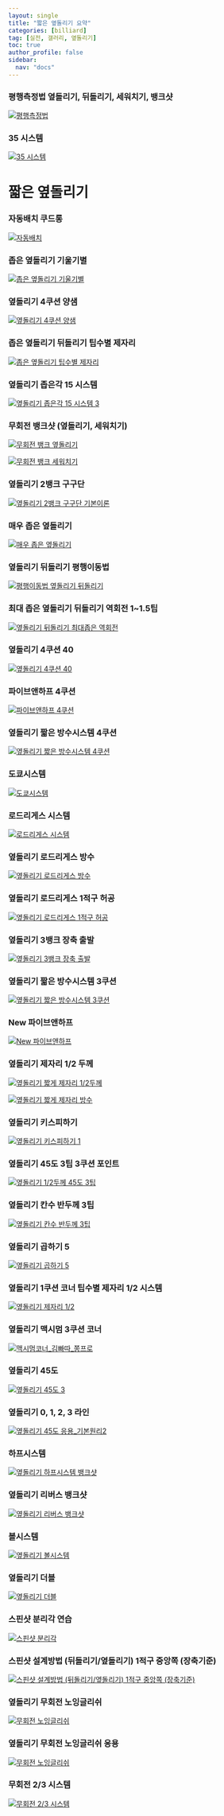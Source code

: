 ```yaml
---
layout: single
title: "짧은 옆돌리기 요약"
categories: [billiard]
tag: [실전, 갤러리, 옆돌리기]
toc: true
author_profile: false
sidebar:
  nav: "docs"
---
```


### 평행측정법 옆돌리기, 뒤돌리기, 세워치기, 뱅크샷

[![평행측정법](/images/%ED%8F%89%ED%96%89%EC%B8%A1%EC%A0%95%EB%B2%95.png)](/images/%ED%8F%89%ED%96%89%EC%B8%A1%EC%A0%95%EB%B2%95.png)

### 35 시스템

[![35 시스템](/images/35%20%EC%8B%9C%EC%8A%A4%ED%85%9C.png)](/images/35%20%EC%8B%9C%EC%8A%A4%ED%85%9C.png)

# 짧은 옆돌리기

### 자동배치 쿠드롱

[![자동배치](/images/%EC%9E%90%EB%8F%99%EB%B0%B0%EC%B9%98.png)](/images/%EC%9E%90%EB%8F%99%EB%B0%B0%EC%B9%98.png)

### 좁은 옆돌리기 기울기별

[![좁은 옆돌리기 기울기별](/images/%EC%A2%81%EC%9D%80%20%EC%98%86%EB%8F%8C%EB%A6%AC%EA%B8%B0%20%EA%B8%B0%EC%9A%B8%EA%B8%B0%EB%B3%84.png)](/images/%EC%A2%81%EC%9D%80%20%EC%98%86%EB%8F%8C%EB%A6%AC%EA%B8%B0%20%EA%B8%B0%EC%9A%B8%EA%B8%B0%EB%B3%84.png)

### 옆돌리기 4쿠션 양샘

[![옆돌리기 4쿠션 양샘](/images/%EC%98%86%EB%8F%8C%EB%A6%AC%EA%B8%B0%204%EC%BF%A0%EC%85%98%20%EC%96%91%EC%83%98.png)](/images/%EC%98%86%EB%8F%8C%EB%A6%AC%EA%B8%B0%204%EC%BF%A0%EC%85%98%20%EC%96%91%EC%83%98.png)

### 좁은 옆돌리기 뒤돌리기 팁수별 제자리

[![좁은 옆돌리기 팁수별 제자리](/images/%EC%A2%81%EC%9D%80%EC%98%86%EB%8F%8C%EB%A6%AC%EA%B8%B0%20%EC%A0%9C%EC%9E%90%EB%A6%AC%20%ED%8C%81%EC%88%98.png)](/images/%EC%A2%81%EC%9D%80%EC%98%86%EB%8F%8C%EB%A6%AC%EA%B8%B0%20%EC%A0%9C%EC%9E%90%EB%A6%AC%20%ED%8C%81%EC%88%98.png)

### 옆돌리기 좁은각 15 시스템

[![옆돌리기 좁은각 15 시스템 3](/images/%EC%98%86%EB%8F%8C%EB%A6%AC%EA%B8%B0%20%EC%A7%A7%EC%9D%80%2015%EC%8B%9C%EC%8A%A4%ED%85%9C%203.jpg)](/images/%EC%98%86%EB%8F%8C%EB%A6%AC%EA%B8%B0%20%EC%A7%A7%EC%9D%80%2015%EC%8B%9C%EC%8A%A4%ED%85%9C%203.jpg)

### 무회전 뱅크샷 (옆돌리기, 세워치기)

[![무회전 뱅크 옆돌리기](/images/%EB%AC%B4%ED%9A%8C%EC%A0%84%20%EB%B1%85%ED%81%AC%20%EC%98%86%EB%8F%8C%EB%A6%AC%EA%B8%B0.png)](/images/%EB%AC%B4%ED%9A%8C%EC%A0%84%20%EB%B1%85%ED%81%AC%20%EC%98%86%EB%8F%8C%EB%A6%AC%EA%B8%B0.png)

[![무회전 뱅크 세워치기](/images/%EB%AC%B4%ED%9A%8C%EC%A0%84%20%EB%B1%85%ED%81%AC%20%EC%84%B8%EC%9B%8C%EC%B9%98%EA%B8%B0.png)](/images/%EB%AC%B4%ED%9A%8C%EC%A0%84%20%EB%B1%85%ED%81%AC%20%EC%84%B8%EC%9B%8C%EC%B9%98%EA%B8%B0.png)

### 옆돌리기 2뱅크 구구단

[![옆돌리기 2뱅크 구구단 기본이론](/images/옆돌리기_2뱅크_구구단.png)](/images/옆돌리기_2뱅크_구구단.png)

### 매우 좁은 옆돌리기

[![매우 좁은 옆돌리기](/images/%EC%98%86%EB%8F%8C%EB%A6%AC%EA%B8%B0%20%EB%A7%A4%EC%9A%B0%20%EC%A2%81%EC%9D%80%20%EB%B0%A9%EC%88%98.png)](/images/%EC%98%86%EB%8F%8C%EB%A6%AC%EA%B8%B0%20%EB%A7%A4%EC%9A%B0%20%EC%A2%81%EC%9D%80%20%EB%B0%A9%EC%88%98.png)

### 옆돌리기 뒤돌리기 평행이동법

[![평행이동법 옆돌리기 뒤돌리기](/images/%ED%8F%89%ED%96%89%EC%9D%B4%EB%8F%99%EB%B2%95%20%EC%98%86%EB%8F%8C%EB%A6%AC%EA%B8%B0%20%EB%92%A4%EB%8F%8C%EB%A6%AC%EA%B8%B0.png)](/images/%ED%8F%89%ED%96%89%EC%9D%B4%EB%8F%99%EB%B2%95%20%EC%98%86%EB%8F%8C%EB%A6%AC%EA%B8%B0%20%EB%92%A4%EB%8F%8C%EB%A6%AC%EA%B8%B0.png)

### 최대 좁은 옆돌리기 뒤돌리기 역회전 1~1.5팁

[![옆돌리기 뒤돌리기 최대좁은 역회전](/images/%EC%98%86%EB%8F%8C%EB%A6%AC%EA%B8%B0%20%EB%92%A4%EB%8F%8C%EB%A6%AC%EA%B8%B0%20%EC%B5%9C%EB%8C%80%20%EC%A2%81%EC%9D%80%20%EC%97%AD%ED%9A%8C%EC%A0%84.png)](/images/%EC%98%86%EB%8F%8C%EB%A6%AC%EA%B8%B0%20%EB%92%A4%EB%8F%8C%EB%A6%AC%EA%B8%B0%20%EC%B5%9C%EB%8C%80%20%EC%A2%81%EC%9D%80%20%EC%97%AD%ED%9A%8C%EC%A0%84.png)

### 옆돌리기 4쿠션 40

[![옆돌리기 4쿠션 40](/images/%EC%98%86%EB%8F%8C%EB%A6%AC%EA%B8%B0%204%EC%BF%A0%EC%85%98%2040.png)](/images/%EC%98%86%EB%8F%8C%EB%A6%AC%EA%B8%B0%204%EC%BF%A0%EC%85%98%2040.png)

### 파이브앤하프 4쿠션

[![파이브앤하프 4쿠션](/images/%ED%8C%8C%EC%9D%B4%EB%B8%8C%EC%95%A4%ED%95%98%ED%94%84%204%EC%BF%A0%EC%85%98.png)](/images/%ED%8C%8C%EC%9D%B4%EB%B8%8C%EC%95%A4%ED%95%98%ED%94%84%204%EC%BF%A0%EC%85%98.png)

### 옆돌리기 짧은 방수시스템 4쿠션

[![옆돌리기 짧은 방수시스템 4쿠션](/images/%EC%98%86%EB%8F%8C%EB%A6%AC%EA%B8%B0%20%EC%A7%A7%EC%9D%80%20%EB%B0%A9%EC%88%98%204%EC%BF%A0%EC%85%98.png)](/images/%EC%98%86%EB%8F%8C%EB%A6%AC%EA%B8%B0%20%EC%A7%A7%EC%9D%80%20%EB%B0%A9%EC%88%98%204%EC%BF%A0%EC%85%98.png)

### 도쿄시스템

[![도쿄시스템](/images/%EB%8F%84%EC%BF%84%EC%8B%9C%EC%8A%A4%ED%85%9C.png)](/images/%EB%8F%84%EC%BF%84%EC%8B%9C%EC%8A%A4%ED%85%9C.png)

### 로드리게스 시스템

[![로드리게스 시스템](/images/%EB%A1%9C%EB%93%9C%EB%A6%AC%EA%B2%8C%EC%8A%A4%20%EC%8B%9C%EC%8A%A4%ED%85%9C.png)](/images/%EB%A1%9C%EB%93%9C%EB%A6%AC%EA%B2%8C%EC%8A%A4%20%EC%8B%9C%EC%8A%A4%ED%85%9C.png)

### 옆돌리기 로드리게스 방수

[![옆돌리기 로드리게스 방수](/images/%EC%98%86%EB%8F%8C%EB%A6%AC%EA%B8%B0%20%EB%A1%9C%EB%93%9C%EB%A6%AC%EA%B2%8C%EC%8A%A4%20%EB%B0%A9%EC%88%98.png)](/images/%EC%98%86%EB%8F%8C%EB%A6%AC%EA%B8%B0%20%EB%A1%9C%EB%93%9C%EB%A6%AC%EA%B2%8C%EC%8A%A4%20%EB%B0%A9%EC%88%98.png)

### 옆돌리기 로드리게스 1적구 허공

[![옆돌리기 로드리게스 1적구 허공](/images/%EC%98%86%EB%8F%8C%EB%A6%AC%EA%B8%B0%20%EB%A1%9C%EB%93%9C%EB%A6%AC%EA%B2%8C%EC%8A%A4%201%EC%A0%81%EA%B5%AC%20%ED%97%88%EA%B3%B5.png)](/images/%EC%98%86%EB%8F%8C%EB%A6%AC%EA%B8%B0%20%EB%A1%9C%EB%93%9C%EB%A6%AC%EA%B2%8C%EC%8A%A4%201%EC%A0%81%EA%B5%AC%20%ED%97%88%EA%B3%B5.png)

### 옆돌리기 3뱅크 장축 출발

[![옆돌리기 3뱅크 장축 출발](/images/%EC%98%86%EB%8F%8C%EB%A6%AC%EA%B8%B0%203%EB%B1%85%ED%81%AC%20%EC%9E%A5%EC%B6%95%20%EC%B6%9C%EB%B0%9C.png)](/images/%EC%98%86%EB%8F%8C%EB%A6%AC%EA%B8%B0%203%EB%B1%85%ED%81%AC%20%EC%9E%A5%EC%B6%95%20%EC%B6%9C%EB%B0%9C.png)

### 옆돌리기 짧은 방수시스템 3쿠션

[![옆돌리기 짧은 방수시스템 3쿠션](/images/%EC%98%86%EB%8F%8C%EB%A6%AC%EA%B8%B0%20%EC%A7%A7%EC%9D%80%20%EB%B0%A9%EC%88%98.png)](/images/%EC%98%86%EB%8F%8C%EB%A6%AC%EA%B8%B0%20%EC%A7%A7%EC%9D%80%20%EB%B0%A9%EC%88%98.png)

### New 파이브앤하프

[![New 파이브앤하프](/images/%EC%98%86%EB%8F%8C%EB%A6%AC%EA%B8%B0%20%EB%89%B4%ED%8C%8C%EC%9D%B4%EB%B8%8C%EC%95%A4%ED%95%98%ED%94%84.png)](/images/%EC%98%86%EB%8F%8C%EB%A6%AC%EA%B8%B0%20%EB%89%B4%ED%8C%8C%EC%9D%B4%EB%B8%8C%EC%95%A4%ED%95%98%ED%94%84.png)

### 옆돌리기 제자리 1/2 두께

[![옆돌리기 짧게 제자리 1/2두께](/images/%EC%98%86%EB%8F%8C%EB%A6%AC%EA%B8%B0%EC%A0%9C%EC%9E%90%EB%A6%AC_%EC%96%91%EB%B9%B5.png)](/images/%EC%98%86%EB%8F%8C%EB%A6%AC%EA%B8%B0%EC%A0%9C%EC%9E%90%EB%A6%AC_%EC%96%91%EB%B9%B5.png)

[![옆돌리기 짧게 제자리 방수](/images/%EC%98%86%EB%8F%8C%EB%A6%AC%EA%B8%B0%20%EC%A0%9C%EC%9E%90%EB%A6%AC%20%EB%B0%A9%EC%88%98.png)](/images/%EC%98%86%EB%8F%8C%EB%A6%AC%EA%B8%B0%20%EC%A0%9C%EC%9E%90%EB%A6%AC%20%EB%B0%A9%EC%88%98.png)

### 옆돌리기 키스피하기

[![옆돌리기 키스피하기 1](/images/%EC%98%86%EB%8F%8C%EB%A6%AC%EA%B8%B0%20%ED%82%A4%EC%8A%A4%ED%94%BC%ED%95%98%EA%B8%B0%201.png)](/images/%EC%98%86%EB%8F%8C%EB%A6%AC%EA%B8%B0%20%ED%82%A4%EC%8A%A4%ED%94%BC%ED%95%98%EA%B8%B0%201.png)

### 옆돌리기 45도 3팁 3쿠션 포인트

[![옆돌리기 1/2두께 45도 3팁](/images/%EC%98%86%EB%8F%8C%EB%A6%AC%EA%B8%B0%2045%EB%8F%84.png)](/images/%EC%98%86%EB%8F%8C%EB%A6%AC%EA%B8%B0%2045%EB%8F%84.png)

### 옆돌리기 칸수 반두께 3팁

[![옆돌리기 칸수 반두께 3팁](/images/%EC%98%86%EB%8F%8C%EB%A6%AC%EA%B8%B0%20%EC%B9%B8%EC%88%98%20%EB%B0%98%EB%91%90%EA%BB%98%203%ED%8C%81.png)](/images/%EC%98%86%EB%8F%8C%EB%A6%AC%EA%B8%B0%20%EC%B9%B8%EC%88%98%20%EB%B0%98%EB%91%90%EA%BB%98%203%ED%8C%81.png)

### 옆돌리기 곱하기 5

[![옆돌리기 곱하기 5](/images/%EC%98%86%EB%8F%8C%EB%A6%AC%EA%B8%B0%20%EA%B3%B1%ED%95%98%EA%B8%B0%205.png)](/images/%EC%98%86%EB%8F%8C%EB%A6%AC%EA%B8%B0%20%EA%B3%B1%ED%95%98%EA%B8%B0%205.png)

### 옆돌리기 1쿠션 코너 팁수별 제자리 1/2 시스템

[![옆돌리기 제자리 1/2](/images/%EC%98%86%EB%8F%8C%EB%A6%AC%EA%B8%B0%20%EC%A0%9C%EC%9E%90%EB%A6%AC%202%EB%B6%84%EC%9D%981.png)](/images/%EC%98%86%EB%8F%8C%EB%A6%AC%EA%B8%B0%20%EC%A0%9C%EC%9E%90%EB%A6%AC%202%EB%B6%84%EC%9D%981.png)

### 옆돌리기 맥시멈 3쿠션 코너

[![맥시멈코너_김빠따_쫑프로](/images/%EB%A7%A5%EC%8B%9C%EB%A9%88%EC%BD%94%EB%84%88_%EA%B9%80%EB%B9%A0%EB%94%B0_%EC%AB%91%ED%94%84%EB%A1%9C.png)](/images/%EB%A7%A5%EC%8B%9C%EB%A9%88%EC%BD%94%EB%84%88_%EA%B9%80%EB%B9%A0%EB%94%B0_%EC%AB%91%ED%94%84%EB%A1%9C.png)

### 옆돌리기 45도

[![옆돌리기 45도 3](/images/%EC%98%86%EB%8F%8C%EB%A6%AC%EA%B8%B0%2045%EB%8F%84%203.png)](/images/%EC%98%86%EB%8F%8C%EB%A6%AC%EA%B8%B0%2045%EB%8F%84%203.png)

### 옆돌리기 0, 1, 2, 3 라인

[![옆돌리기 45도 응용_기본원리2](/images/옆돌리기_45도_응용_기본원리2.png)](/images/옆돌리기_45도_응용_기본원리2.png)

### 하프시스템

[![옆돌리기 하프시스템 뱅크샷](/images/하프시스템.png)](/images/하프시스템.png)

### 옆돌리기 리버스 뱅크샷

[![옆돌리기 리버스 뱅크샷](/images/옆돌리기_리버스_뱅크샷.png)](/images/옆돌리기_리버스_뱅크샷.png)

### 볼시스템

[![옆돌리기 볼시스템](/images/%EC%98%86%EB%8F%8C%EB%A6%AC%EA%B8%B0%20%EB%B3%BC%EC%8B%9C%EC%8A%A4%ED%85%9C.png) ](/images/%EC%98%86%EB%8F%8C%EB%A6%AC%EA%B8%B0%20%EB%B3%BC%EC%8B%9C%EC%8A%A4%ED%85%9C.png)

### 옆돌리기 더블

[![옆돌리기 더블](/images/%EC%98%86%EB%8F%8C%EB%A6%AC%EA%B8%B0%20%EB%8D%94%EB%B8%94.png)](/images/%EC%98%86%EB%8F%8C%EB%A6%AC%EA%B8%B0%20%EB%8D%94%EB%B8%94.png)

### 스핀샷 분리각 연습

[![스핀샷 분리각](/images/%EC%8A%A4%ED%95%80%EC%83%B7%20%EB%B6%84%EB%A6%AC%EA%B0%81.png)](/images/%EC%8A%A4%ED%95%80%EC%83%B7%20%EB%B6%84%EB%A6%AC%EA%B0%81.png)

### 스핀샷 설계방법 (뒤돌리기/옆돌리기) 1적구 중앙쪽 (장축기준)

[![스핀샷 설계방법 (뒤돌리기/옆돌리기) 1적구 중앙쪽 (장축기준)](/images/%EC%8A%A4%ED%95%80%EC%83%B7%20%EC%84%A4%EA%B3%84.png)](/images/%EC%8A%A4%ED%95%80%EC%83%B7%20%EC%84%A4%EA%B3%84.png)

### 옆돌리기 무회전 노잉글리쉬

[![무회전 노잉글리쉬](/images/%EB%85%B8%EC%9E%89%EA%B8%80%EB%A6%AC%EC%89%AC_%EC%96%91%EB%B9%B5.png)](/images/%EB%85%B8%EC%9E%89%EA%B8%80%EB%A6%AC%EC%89%AC_%EC%96%91%EB%B9%B5.png)

### 옆돌리기 무회전 노잉글리쉬 응용

[![무회전 노잉글리쉬](/images/%EC%98%86%EB%8F%8C%EB%A6%AC%EA%B8%B0%20%EB%AC%B4%ED%9A%8C%EC%A0%84%20%EC%9D%91%EC%9A%A9.png)](/images/%EC%98%86%EB%8F%8C%EB%A6%AC%EA%B8%B0%20%EB%AC%B4%ED%9A%8C%EC%A0%84%20%EC%9D%91%EC%9A%A9.png)

### 무회전 2/3 시스템

[![무회전 2/3 시스템](/images/%EB%AC%B4%ED%9A%8C%EC%A0%84%203%EB%B6%84%EC%9D%982%20%EC%8B%9C%EC%8A%A4%ED%85%9C.png)](/images/%EB%AC%B4%ED%9A%8C%EC%A0%84%203%EB%B6%84%EC%9D%982%20%EC%8B%9C%EC%8A%A4%ED%85%9C.png)
